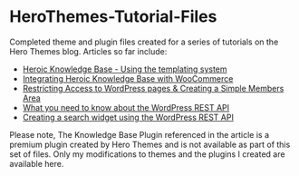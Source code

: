 # HeroThemes-Tutorial-Files
Completed theme and plugin files created for a series of tutorials on the Hero Themes blog. Articles so far include:

* [Heroic Knowledge Base - Using the templating system](https://herothemes.com/blog/heroic-knowledge-base-using-templating-system/)
* [Integrating Heroic Knowledge Base with WooCommerce](https://herothemes.com/blog/integrating-heroic-knowledge-base-with-woocommerce/)
* [Restricting Access to WordPress pages & Creating a Simple Members Area](https://herothemes.com/blog/restricting-access-wordpress-pages-creating-members-area/)
* [What you need to know about the WordPress REST API](https://herothemes.com/blog/need-know-new-wordpress-rest-api/)
* [Creating a search widget using the WordPress REST API](https://herothemes.com/blog/creating-a-search-widget-using-the-wordpress-rest-api/)


Please note, The Knowledge Base Plugin referenced in the article is a premium plugin created by Hero Themes and is not available as part of this set of files. Only my modifications to themes and the plugins I created are available here.
